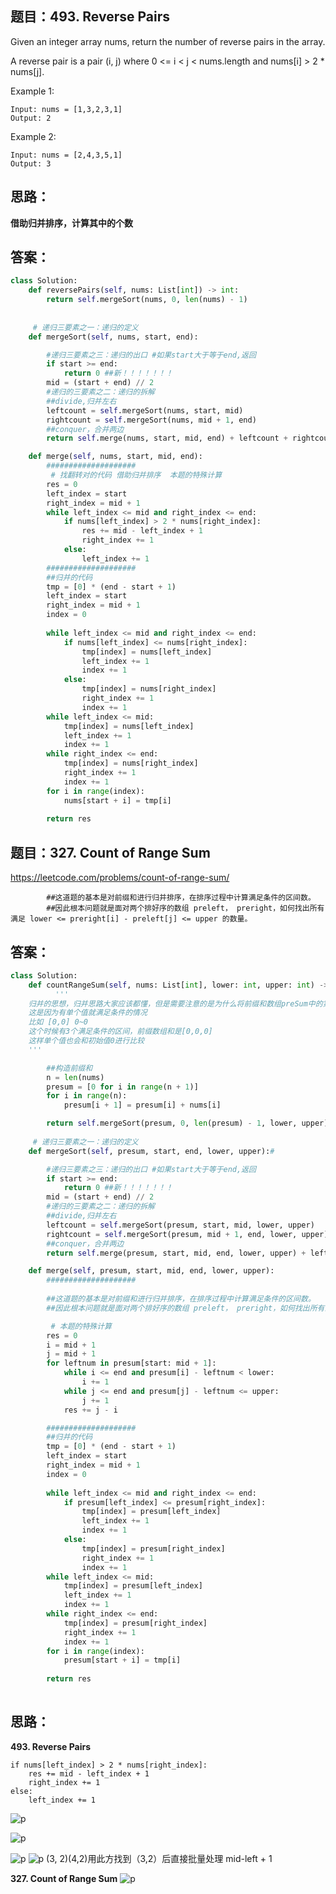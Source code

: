 ## 题目：493. Reverse Pairs
Given an integer array nums, return the number of reverse pairs in the array.

A reverse pair is a pair (i, j) where 0 <= i < j < nums.length and nums[i] > 2 * nums[j].

Example 1:
```
Input: nums = [1,3,2,3,1]
Output: 2
```
Example 2:
```
Input: nums = [2,4,3,5,1]
Output: 3
```
## 思路：
**借助归并排序，计算其中的个数**

## 答案：

```python
class Solution:
    def reversePairs(self, nums: List[int]) -> int:
        return self.mergeSort(nums, 0, len(nums) - 1)
    
        
     # 递归三要素之一：递归的定义
    def mergeSort(self, nums, start, end):

        #递归三要素之三：递归的出口 #如果start大于等于end,返回
        if start >= end:
            return 0 ##新！！！！！！！
        mid = (start + end) // 2
        #递归的三要素之二：递归的拆解
        ##divide,归并左右
        leftcount = self.mergeSort(nums, start, mid)
        rightcount = self.mergeSort(nums, mid + 1, end)
        ##conquer，合并两边
        return self.merge(nums, start, mid, end) + leftcount + rightcount #新！！！！！！！！！

    def merge(self, nums, start, mid, end):
        ####################
         # 找翻转对的代码 借助归并排序  本题的特殊计算
        res = 0
        left_index = start
        right_index = mid + 1
        while left_index <= mid and right_index <= end:
            if nums[left_index] > 2 * nums[right_index]:
                res += mid - left_index + 1
                right_index += 1
            else:
                left_index += 1
        ####################        
        ##归并的代码
        tmp = [0] * (end - start + 1)
        left_index = start
        right_index = mid + 1
        index = 0
        
        while left_index <= mid and right_index <= end:
            if nums[left_index] <= nums[right_index]:
                tmp[index] = nums[left_index]
                left_index += 1
                index += 1
            else:
                tmp[index] = nums[right_index]
                right_index += 1
                index += 1
        while left_index <= mid:
            tmp[index] = nums[left_index]
            left_index += 1
            index += 1
        while right_index <= end:
            tmp[index] = nums[right_index]
            right_index += 1
            index += 1
        for i in range(index):
            nums[start + i] = tmp[i]
            
        return res

```
## 题目：327. Count of Range Sum
https://leetcode.com/problems/count-of-range-sum/
```
        ##这道题的基本是对前缀和进行归并排序，在排序过程中计算满足条件的区间数。
        ##因此根本问题就是面对两个排好序的数组 preleft， preright，如何找出所有满足 lower <= preright[i] - preleft[j] <= upper 的数量。
````
## 答案：
```python
class Solution:
    def countRangeSum(self, nums: List[int], lower: int, upper: int) -> int:
          '''
    归并的思想，归并思路大家应该都懂，但是需要注意的是为什么将前缀和数组preSum中的第一个辅助位置初始值0的数不去掉？
    这是因为有单个值就满足条件的情况
    比如 [0,0] 0~0
    这个时候有3个满足条件的区间，前缀数组和是[0,0,0]
    这样单个值也会和初始值0进行比较
    '''

        ##构造前缀和
        n = len(nums)
        presum = [0 for i in range(n + 1)]
        for i in range(n):
            presum[i + 1] = presum[i] + nums[i]

        return self.mergeSort(presum, 0, len(presum) - 1, lower, upper)
        
     # 递归三要素之一：递归的定义
    def mergeSort(self, presum, start, end, lower, upper):#

        #递归三要素之三：递归的出口 #如果start大于等于end,返回
        if start >= end:
            return 0 ##新！！！！！！！
        mid = (start + end) // 2
        #递归的三要素之二：递归的拆解
        ##divide,归并左右
        leftcount = self.mergeSort(presum, start, mid, lower, upper)
        rightcount = self.mergeSort(presum, mid + 1, end, lower, upper)
        ##conquer，合并两边
        return self.merge(presum, start, mid, end, lower, upper) + leftcount + rightcount #新！！！！！！！！！

    def merge(self, presum, start, mid, end, lower, upper):
        ####################
    
        ##这道题的基本是对前缀和进行归并排序，在排序过程中计算满足条件的区间数。
        ##因此根本问题就是面对两个排好序的数组 preleft， preright，如何找出所有满足 lower <= preright[i] - preleft[j] <= upper 的数量。

         # 本题的特殊计算
        res = 0
        i = mid + 1
        j = mid + 1
        for leftnum in presum[start: mid + 1]:
            while i <= end and presum[i] - leftnum < lower:
                i += 1
            while j <= end and presum[j] - leftnum <= upper:
                j += 1
            res += j - i

        ####################        
        ##归并的代码
        tmp = [0] * (end - start + 1)
        left_index = start
        right_index = mid + 1
        index = 0
        
        while left_index <= mid and right_index <= end:
            if presum[left_index] <= presum[right_index]:
                tmp[index] = presum[left_index]
                left_index += 1
                index += 1
            else:
                tmp[index] = presum[right_index]
                right_index += 1
                index += 1
        while left_index <= mid:
            tmp[index] = presum[left_index]
            left_index += 1
            index += 1
        while right_index <= end:
            tmp[index] = presum[right_index]
            right_index += 1
            index += 1
        for i in range(index):
            presum[start + i] = tmp[i]
            
        return res
 

```

## 思路：
**493. Reverse Pairs**
```
if nums[left_index] > 2 * nums[right_index]:
    res += mid - left_index + 1
    right_index += 1
else:
    left_index += 1
```                
![p](https://github.com/SSRRBB/Leetcode/blob/main/Images/417.png)

![p](https://github.com/SSRRBB/Leetcode/blob/main/Images/416.png)

![p](https://github.com/SSRRBB/Leetcode/blob/main/Images/36.png)
![p](https://github.com/SSRRBB/Leetcode/blob/main/Images/37.png)
(3, 2)(4,2)用此方找到（3,2）后直接批量处理 mid-left + 1

**327. Count of Range Sum**
![p](https://github.com/SSRRBB/Leetcode/blob/main/Images/418.png)

